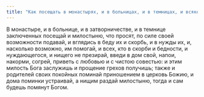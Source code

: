 ```yaml
---
title: "Как посещать в монастырях, и в больницах, и в темницах, и всякого в скорби"
---
```


В монастыре, и в больнице, и в затворничестве, и в темнице заключенных посещай и милостыню, что просят, по силе своей возможности подавай, и вглядись в беду их и скорбь, и в нужды их, и, насколько возможно, им помогай, и всех, кто в скорби и бедности, и нуждающегося, и нищего не презирай, введи в дом свой, напои, накорми, согрей, приветь с любовью и с чистою совестью: и этим милость Бога заслужишь и прощение грехов получишь; также и родителей своих покойных поминай приношением в церковь Божию, и дома поминки устраивай, а нищим раздай милостыню, тогда и сам будешь помянут Богом.